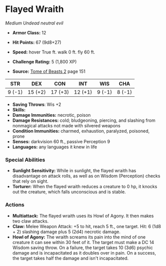 # Flayed Wraith

*Medium* *Undead* *neutral evil*

- **Armor Class:** 12
- **Hit Points:** 67 (9d8+27)
- **Speed:** hover True ft. walk 0 ft. fly 60 ft.

- **Challenge Rating:** 5 (1,800 XP)
- **Source:** [Tome of Beasts 2](https://koboldpress.com/kpstore/product/tome-of-beasts-2-for-5th-edition) page 151

| STR | DEX | CON | INT | WIS | CHA |
| --- | --- | --- | --- | --- | --- |
| 9 (-1) | 15 (+2) | 17 (+3) | 12 (+1) | 9 (-1) | 8 (-1) |

- **Saving Throws**: Wis +2
- **Skills:** 
- **Damage Immunities:** necrotic, poison
- **Damage Resistances:** cold; bludgeoning, piercing, and slashing from nonmagical attacks not made with silvered weapons
- **Condition Immunities:** charmed, exhaustion, paralyzed, poisoned, prone
- **Senses:** darkvision 60 ft., passive Perception 9
- **Languages:** any languages it knew in life

### Special Abilities

- **Sunlight Sensitivity:** While in sunlight, the flayed wraith has disadvantage on attack rolls, as well as on Wisdom (Perception) checks that rely on sight.
- **Torturer:** When the flayed wraith reduces a creature to 0 hp, it knocks out the creature, which falls unconscious and is stable.

### Actions

- **Multiattack:** The flayed wraith uses its Howl of Agony. It then makes two claw attacks.
- **Claw:** Melee Weapon Attack: +5 to hit, reach 5 ft., one target. Hit: 6 (1d8 + 2) slashing damage plus 5 (2d4) necrotic damage.
- **Howl of Agony:** The wraith screams its pain into the mind of one creature it can see within 30 feet of it. The target must make a DC 14 Wisdom saving throw. On a failure, the target takes 10 (3d6) psychic damage and is incapacitated as it doubles over in pain. On a success, the target takes half the damage and isn't incapacitated.


